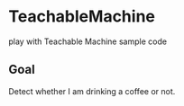 # TeachableMachine
play with Teachable Machine sample code


## Goal
Detect whether I am drinking a coffee or not.
